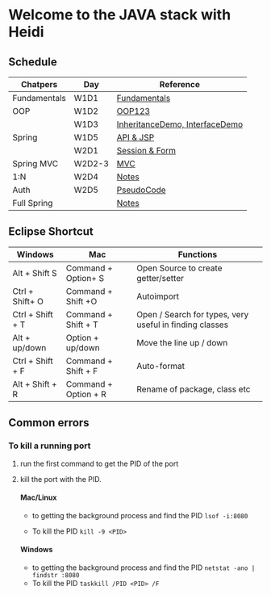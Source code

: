 # Welcome to the JAVA stack with Heidi

## Schedule
| Chatpers | Day | Reference |
|----------------- | -----------------| --------------|
| Fundamentals | W1D1 | [Fundamentals](./Java1Fundamentals/)|
| OOP | W1D2 | [OOP123](./Java2OOP/)|
|     | W1D3 | [InheritanceDemo, InterfaceDemo](./Java2OOP/)|
| Spring | W1D5 | [API & JSP](./Java3Spring/spring-jsp-demo)|
|     | W2D1 | [Session & Form](./Java3Spring/spring-session-form)|
| Spring MVC | W2D2-3 | [MVC](./Java4MVC)|
| 1:N | W2D4 | [Notes](./Java4MVC/1nNotes.md)|
| Auth | W2D5 | [PseudoCode](./Java5FullSpring/Auth)|
| Full Spring |  | [Notes](./Java5FullSpring)|



## Eclipse Shortcut
| Windows | Mac    | Functions |
|----------------- | -----------------| --------------|
| Alt + Shift S  | Command + Option+ S| Open Source to create getter/setter|
| Ctrl + Shift+ O  | Command + Shift +O | Autoimport |
| Ctrl + Shift + T | Command + Shift + T| Open / Search for types, very useful in finding classes|
| Alt + up/down | Option + up/down | Move the line up / down |
| Ctrl + Shift + F| Command + Shift + F | Auto-format | 
|Alt + Shift + R|Command + Option + R|Rename of package, class etc|


## Common errors

### To kill a running port
1. run the first command to get the PID of the port
2. kill the port with the PID. 

    #### **Mac/Linux**
    - to getting the background process and find the PID
    ```lsof -i:8080 ```

    - To kill the PID
    ```kill -9 <PID> ```

    #### **Windows**
    - to getting the background process and find the PID
    ```netstat -ano | findstr :8080```
    - To kill the PID
    ```taskkill /PID <PID> /F ```

